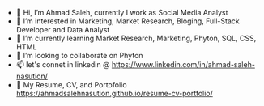 - 👋 Hi, I’m Ahmad Saleh, currently I work as Social Media Analyst
- 👀 I’m interested in Marketing, Market Research, Bloging, Full-Stack Developer and Data Analyst
- 🌱 I’m currently learning Market Research, Marketing, Phyton, SQL, CSS, HTML
- 💞️ I’m looking to collaborate on Phyton
- 📫 let's connet in linkedin @ https://www.linkedin.com/in/ahmad-saleh-nasution/
- 👀 My Resume, CV, and Portofolio https://ahmadsalehnasution.github.io/resume-cv-portfolio/

<!---
ahmadsalehnasution/ahmadsalehnasution is a ✨ special ✨ repository because its `README.md` (this file) appears on your GitHub profile.
You can click the Preview link to take a look at your changes.
--->

